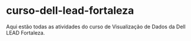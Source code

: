 # curso-dell-lead-fortaleza
Aqui estão todas as atividades do curso de Visualização de Dados da Dell LEAD Fortaleza.
